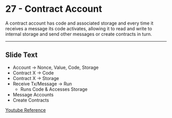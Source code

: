 # 27 - Contract Account

A contract account has code and associated storage and every time it receives a message its code activates, allowing it to read and write to internal storage and send other messages or create contracts in turn.

---
## Slide Text
- Account -> Nonce, Value, Code, Storage
- Contract X -> Code
- Contract X -> Storage
- Receive Tx/Message -> Run
	- Runs Code & Accesses Storage
- Message Accounts
- Create Contracts

[Youtube Reference](https://youtu.be/zIeBfuXxuWs?t=279)